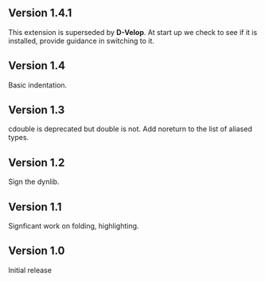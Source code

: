 ## Version 1.4.1

This extension is superseded by **D-Velop**.
At start up we check to see if it is installed, provide
guidance in switching to it.

## Version 1.4

Basic indentation.

## Version 1.3

cdouble is deprecated but double is not.
Add noreturn to the list of aliased types.

## Version 1.2

Sign the dynlib.

## Version 1.1

Signficant work on folding, highlighting.

## Version 1.0

Initial release
